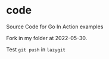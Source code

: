 code
====

Source Code for Go In Action examples

Fork in my folder at 2022-05-30.

Test `git push` in `lazygit`